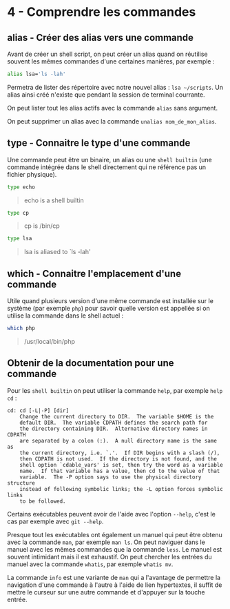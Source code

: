 # 4 - Comprendre les commandes

## alias - Créer des alias vers une commande

Avant de créer un shell script, on peut créer un alias quand on réutilise souvent les mêmes commandes d'une certaines manières, par exemple :

```bash
alias lsa='ls -lah'
```

Permetra de lister des répertoire avec notre nouvel alias : `lsa ~/scripts`. Un alias ainsi créé n'existe que pendant la session de terminal courrante.

On peut lister tout les alias actifs avec la commande `alias` sans argument.

On peut supprimer un alias avec la commande `unalias nom_de_mon_alias`.

## type - Connaitre le type d'une commande

Une commande peut être un binaire, un alias ou une `shell builtin` (une commande intégrée dans le shell directement qui ne référence pas un fichier physique).

```bash
type echo
```
> echo is a shell builtin

```bash
type cp
```
> cp is /bin/cp

```bash
type lsa
```
> lsa is aliased to `ls -lah'

## which - Connaitre l'emplacement d'une commande

Utile quand plusieurs version d'une même commande est installée sur le système (par exemple `php`) pour savoir quelle version est appellée si on utilise la commande dans le shell actuel : 

```bash
which php
```
> /usr/local/bin/php

## Obtenir de la documentation pour une commande

Pour les `shell builtin` on peut utiliser la commande `help`, par exemple `help cd` :

```
cd: cd [-L|-P] [dir]
    Change the current directory to DIR.  The variable $HOME is the
    default DIR.  The variable CDPATH defines the search path for
    the directory containing DIR.  Alternative directory names in CDPATH
    are separated by a colon (:).  A null directory name is the same as
    the current directory, i.e. `.'.  If DIR begins with a slash (/),
    then CDPATH is not used.  If the directory is not found, and the
    shell option `cdable_vars' is set, then try the word as a variable
    name.  If that variable has a value, then cd to the value of that
    variable.  The -P option says to use the physical directory structure
    instead of following symbolic links; the -L option forces symbolic links
    to be followed.
```

Certains exécutables peuvent avoir de l'aide avec l'option `--help`, c'est le cas par exemple avec `git --help`.

Presque tout les exécutables ont également un manuel qui peut être obtenu avec la commande `man`, par exemple `man ls`. On peut naviguer dans le manuel avec les mêmes commandes que la commande `less`. Le manuel est souvent intimidant mais il est exhaustif. On peut chercher les entrées du manuel avec la commande `whatis`, par exemple `whatis mv`.

La commande `info` est une variante de `man` qui a l'avantage de permettre la navigation d'une commande à l'autre à l'aide de lien hypertextes, il suffit de mettre le curseur sur une autre commande et d'appuyer sur la touche entrée.